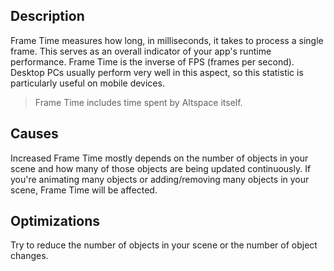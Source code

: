 ## Description
Frame Time measures how long, in milliseconds, it takes to process a single frame. This serves as an overall indicator of your app's runtime performance. Frame Time is the inverse of FPS (frames per second).
Desktop PCs usually perform very well in this aspect, so this statistic is particularly useful on mobile devices.  

> Frame Time includes time spent by Altspace itself. 

## Causes
Increased Frame Time mostly depends on the number of objects in your scene and how many of those objects are being updated continuously. If you're animating many objects or adding/removing many objects in your scene, Frame Time will be affected.

## Optimizations
Try to reduce the number of objects in your scene or the number of object changes.
